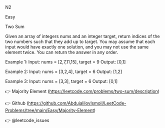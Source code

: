 N2

Easy

Two Sum

Given an array of integers nums and an integer target, return indices of the two numbers such that they add up to target.
You may assume that each input would have exactly one solution, and you may not use the same element twice.
You can return the answer in any order.

Example 1:
Input: nums = [2,7,11,15], target = 9
Output: [0,1]

Example 2:
Input: nums = [3,2,4], target = 6
Output: [1,2]

Example 3:
Input: nums = [3,3], target = 6
Output: [0,1]

👉 Majority Element (https://leetcode.com/problems/two-sum/description)

👉 Github (https://github.com/AbdujalilovIsmoil/LeetCode-Problems/tree/main/Easy/Majority-Element)

👉 @leetcode_issues